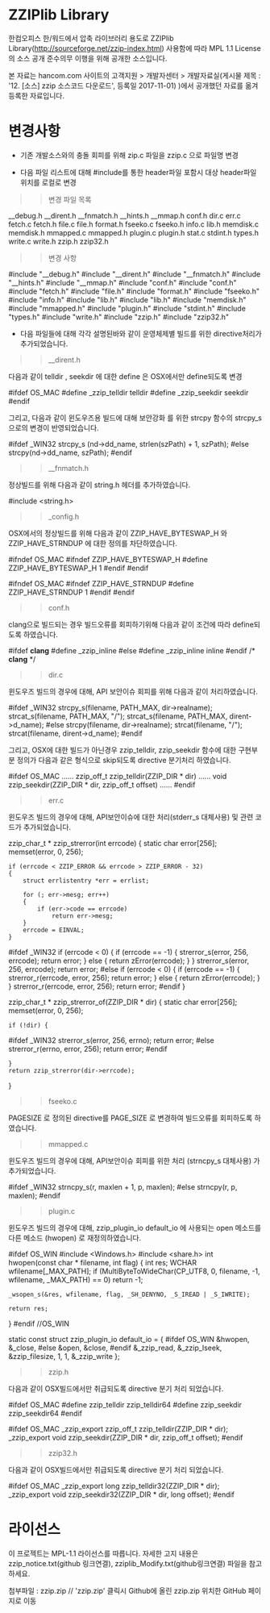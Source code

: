ZZIPlib Library 
==================
한컴오피스 한/워드에서 압축 라이브러리 용도로 ZZIPlib Library(http://sourceforge.net/zzip-index.html) 사용함에 따라 MPL 1.1 License 의 소스 공개 준수의무 이행을 위해 공개한 소스입니다.

본 자료는 hancom.com 사이트의 고객지원 > 개발자센터 > 개발자료실(게시물 제목 : '12. [소스] zzip 소스코드 다운로드',  등록일 2017-11-01) )에서 공개했던 자료를 옮겨 등록한 자료입니다. 

변경사항
==================

* 기존 개발소스와의 충돌 회피를 위해 zip.c 파일을 zzip.c 으로 파일명 변경 

* 다음 파일 리스트에 대해 #include를 통한 header파일 포함시 대상 header파일 위치를 로컬로 변경 


>> 변경 파일 목록

__debug.h
__dirent.h
__fnmatch.h
__hints.h
__mmap.h
conf.h
dir.c
err.c
fetch.c
fetch.h
file.c
file.h
format.h
fseeko.c
fseeko.h
info.c
lib.h
memdisk.c
memdisk.h
mmapped.c
mmapped.h
plugin.c
plugin.h
stat.c
stdint.h
types.h
write.c
write.h
zzip.h
zzip32.h



>> 변경 사항  

 #include "__debug.h"
 #include "__dirent.h"
 #include "__fnmatch.h"
 #include "__hints.h"
 #include "__mmap.h"
 #include "conf.h"
 #include "conf.h"
 #include "fetch.h"
 #include "file.h"
 #include "format.h"
 #include "fseeko.h"
 #include "info.h"
 #include "lib.h"
 #include "lib.h"
 #include "memdisk.h"
 #include "mmapped.h"
 #include "plugin.h"
 #include "stdint.h"
 #include "types.h"
 #include "write.h"
 #include "zzip.h"
 #include "zzip32.h"


* 다음 파일들에 대해 각각 설명된바와 같이 운영체제별 빌드를 위한 directive처리가 추가되었습니다.

>>  __dirent.h

다음과 같이 telldir ,  seekdir 에 대한 define 은 OSX에서만 define되도록 변경 

#ifdef OS_MAC
#define _zzip_telldir   telldir
#define _zzip_seekdir   seekdir
#endif


그리고, 다음과 같이 윈도우즈용 빌드에 대해 보안강화 를 위한 strcpy 함수의 strcpy_s 으로의 변경이 반영되었습니다.

#ifdef _WIN32
    strcpy_s (nd->dd_name, strlen(szPath) + 1, szPath);
#else
	strcpy(nd->dd_name, szPath);
#endif



>>  __fnmatch.h

정상빌드를 위해 다음과 같이 string.h 헤더를 추가하였습니다.

#include <string.h>


>>  _config.h

OSX에서의 정상빌드를 위해 다음과 같이 ZZIP_HAVE_BYTESWAP_H 와 ZZIP_HAVE_STRNDUP 에 대한 정의를 차단하였습니다.

#ifndef OS_MAC
#ifndef ZZIP_HAVE_BYTESWAP_H 
#define ZZIP_HAVE_BYTESWAP_H  1 
#endif
#endif

#ifndef OS_MAC
#ifndef ZZIP_HAVE_STRNDUP
#define ZZIP_HAVE_STRNDUP  1
#endif
#endif


>> conf.h

clang으로 빌드되는 경우 빌드오류를 회피하기위해 다음과 같이 조건에 따라 define되도록 하였습니다.

#ifdef __clang__
#define _zzip_inline
#else
#define _zzip_inline inline
#endif /* __clang__ */


>>  dir.c

윈도우즈 빌드의 경우에 대해, API 보안이슈 회피를 위해 다음과 같이 처리하였습니다.

#ifdef _WIN32
	strcpy_s(filename, PATH_MAX, dir->realname);
	strcat_s(filename, PATH_MAX, "/");
	strcat_s(filename, PATH_MAX, dirent->d_name);
#else
	strcpy(filename, dir->realname);
	strcat(filename, "/");
	strcat(filename, dirent->d_name);
#endif

그리고, OSX에 대한 빌드가 아닌경우 zzip_telldir, zzip_seekdir 함수에 대한 구현부분 정의가 
다음과 같은 형식으로 skip되도록 directive 분기처리 하였습니다.

#ifdef OS_MAC
......
zzip_off_t
zzip_telldir(ZZIP_DIR * dir)
......
void
zzip_seekdir(ZZIP_DIR * dir, zzip_off_t offset)
......
#endif



>>  err.c

윈도우즈 빌드의 경우에 대해,  API보안이슈에 대한 처리(stderr_s 대체사용) 및 관련 코드가 추가되었습니다.

zzip_char_t *
zzip_strerror(int errcode)
{
	static char error[256];
	memset(error, 0, 256);

    if (errcode < ZZIP_ERROR && errcode > ZZIP_ERROR - 32)
    {
        struct errlistentry *err = errlist;

        for (; err->mesg; err++)
        {
            if (err->code == errcode)
                return err->mesg;
        }
        errcode = EINVAL;
    }

#ifdef _WIN32
	if (errcode < 0)
	{
		if (errcode == -1) {
			strerror_s(error, 256, errcode);
			return error;
		} else {
			return zError(errcode);
		}
	}
	strerror_s(error, 256, errcode);
	return error;
#else
    if (errcode < 0)
    {
		if (errcode == -1) {
			strerror_r(errcode, error, 256);
			return error;
		} else {
			return zError(errcode);
		}
    }
	strerror_r(errcode, error, 256);
	return error;
#endif
}


zzip_char_t *
zzip_strerror_of(ZZIP_DIR * dir)
{
	static char error[256];
	memset(error, 0, 256);

	if (!dir) {
#ifdef _WIN32
		strerror_s(error, 256, errno);
		return error;
#else
		strerror_r(errno, error, 256);
		return error;
#endif

	}
    return zzip_strerror(dir->errcode);
}


>>  fseeko.c

PAGESIZE 로 정의된 directive를 PAGE_SIZE 로 변경하여 빌드오류를 회피하도록 하였습니다.



>> mmapped.c

윈도우즈 빌드의 경우에 대해, API보안이슈 회피를 위한 처리 (strncpy_s 대체사용) 가 추가되었습니다.

#ifdef _WIN32
	strncpy_s(r, maxlen + 1, p, maxlen);
#else
	strncpy(r, p, maxlen);
#endif



>>  plugin.c

윈도우즈 빌드의 경우에 대해, zzip_plugin_io default_io 에 사용되는 open 메소드를 다른 메소드 (hwopen) 로 재정의하였습니다.

#ifdef OS_WIN
#include <Windows.h>
#include <share.h>
int hwopen(const char * filename, int flag)
{
	int res;
	WCHAR wfilename[_MAX_PATH];
	if (MultiByteToWideChar(CP_UTF8, 0, filename, -1, wfilename, _MAX_PATH) == 0)
		return -1;

	_wsopen_s(&res, wfilename, flag, _SH_DENYNO, _S_IREAD | _S_IWRITE);

	return res;
}
#endif //OS_WIN

static const struct zzip_plugin_io default_io = {
#ifdef OS_WIN
	&hwopen,
    &_close,
#else
    &open,
    &close,
#endif
    &_zzip_read,
    &_zzip_lseek,
    &zzip_filesize,
    1, 1,
    &_zzip_write
};



>>  zzip.h

다음과 같이 OSX빌드에서만 취급되도록 directive 분기 처리 되었습니다.

#ifdef OS_MAC
#define zzip_telldir zzip_telldir64
#define zzip_seekdir zzip_seekdir64
#endif


#ifdef OS_MAC
_zzip_export
zzip_off_t  	zzip_telldir(ZZIP_DIR * dir);
_zzip_export
void	 	zzip_seekdir(ZZIP_DIR * dir, zzip_off_t offset);
#endif



>> zzip32.h

다음과 같이 OSX빌드에서만 취급되도록 directive 분기 처리 되었습니다.

#ifdef OS_MAC
_zzip_export
long zzip_telldir32(ZZIP_DIR * dir);
_zzip_export
void zzip_seekdir32(ZZIP_DIR * dir, long offset);
#endif


라이선스
==================
이 프로젝트는 MPL-1.1 라이선스를 따릅니다. 자세한 고지 내용은 zzip_notice.txt(github 링크연결), zziplib_Modify.txt(github링크연결) 파일을 참고하세요.


첨부파일 : zzip.zip // 'zzip.zip' 클릭시 Github에 올린 zzip.zip 위치한 GitHub 페이지로 이동
